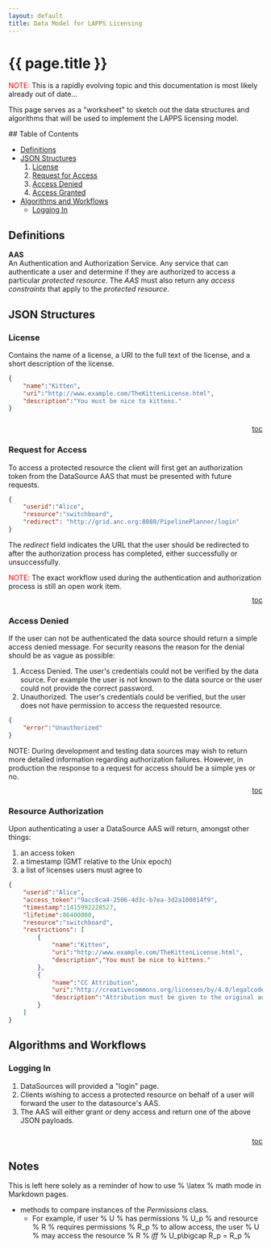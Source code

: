 ```yaml
---
layout: default
title: Data Model for LAPPS Licensing
---
```


# {{ page.title }}

<div class="note">
<span style="color:red">NOTE:</span> This is a rapidly evolving topic and this documentation
is most likely already out of date...
</div>

This page serves as a "worksheet" to sketch out the data structures and algorithms that
will be used to implement the LAPPS licensing model.

<a name="toc"/>
## Table of Contents

* [Definitions](#definitions)
* [JSON Structures](#json)
	1. [License](#license)
	1. [Request for Access](#request)
	1. [Access Denied](#denied)
	1. [Access Granted](#grant)
* [Algorithms and Workflows](#algorithms)
	* [Logging In](#login)
	
<a name="definitions"></a>
## Definitions

**AAS**<br/>
An Authentication and Authorization Service. Any service that can authenticate a user and
determine if they are authorized to access a particular *protected resource*.  The *AAS*
must also return any *access constraints* that apply to the *protected resource*.<br/>

<a name="json"></a>
## JSON Structures

<a name="license"></a>
### License

Contains the name of a license, a URI to the full text of the license, and a short
description of the license.

```json
{
	"name":"Kitten",
	"uri":"http://www.example.com/TheKittenLicense.html",
	"description":"You must be nice to kittens."
}
```

<div style="text-align:right; padding-top:10px;">
<a href="#toc">toc</a>
</div>

<a name="request"></a>
### Request for Access

To access a protected resource the client will first get an authorization token from the 
DataSource AAS that must be presented with future requests.

```json
{
	"userid":"Alice",
	"resource":"switchboard",
	"redirect": "http://grid.anc.org:8080/PipelinePlanner/login"
}
```

The *redirect* field indicates the URL that the user should be redirected to after the
authorization process has completed, either successfully or unsuccessfully.

<div class="note">
<span style="color:red">NOTE:</span> The exact workflow used during the authentication
and authorization process is still an open work item.
</div>

<div style="text-align:right; padding-top:10px;">
<a href="#toc">toc</a>
</div>

<a name="denied"></a>
### Access Denied

If the user can not be authenticated the data source should return a simple access denied
message. For security reasons the reason for the denial should be as vague as possible:

1. Access Denied. The user's credentials could not be verified by the data source. For example
the user is not known to the data source or the user could not provide the correct password.
1. Unauthorized. The user's credentials could be verified, but the user does not have permission
to access the requested resource.

```json
{
	"error":"Unauthorized"
}
```

<div class="note"><span class="red">NOTE:</span> During development and testing data sources
may wish to return more detailed information regarding authorization failures. However,
in production the response to a request for access should be a simple yes or no.</div>

<div style="text-align:right; padding-top:10px;">
<a href="#toc">toc</a>
</div>

<a name="grant"></a>
### Resource Authorization

Upon authenticating a user a DataSource AAS will return, amongst other things:

1. an access token
1. a timestamp (GMT relative to the Unix epoch)
1. a list of licenses users must agree to

```json
{
	"userid":"Alice",
	"access_token":"9acc8ca4-2506-4d3c-b7ea-3d2a100814f9",
	"timestamp":1415992228527,
	"lifetime":86400000,
	"resource":"switchboard",
	"restrictions": [
		{
			"name":"Kitten",
			"uri":"http://www.example.com/TheKittenLicense.html",
			"description","You must be nice to kittens."
		},
		{
			"name":"CC Attribution",
			"uri":"http://creativecommons.org/licenses/by/4.0/legalcode",
			"description":"Attribution must be given to the original author or authors."
		}
	]
}
```

<a name="algorithms"></a>
## Algorithms and Workflows

<a name="login"></a>
### Logging In

1. DataSources will provided a "login" page.
1. Clients wishing to access a protected resource on behalf of a user will forward the
user to the datasource's AAS.
1. The AAS will either grant or deny access and return one of the above JSON payloads.

<div style="text-align:right; padding-top:10px;">
<a href="#toc">toc</a>
</div>

## Notes

This is left here solely as a reminder of how to use % \\latex % math mode in Markdown
pages.

* methods to compare instances of the *Permissions* class.
	* For example, if user % U % has permissions % U\_p % and resource % R % requires 
	permissions % R\_p % to allow access, the user % U % may access the
	resource % R % *iff* % U\_p\\bigcap R\_p = R\_p %

